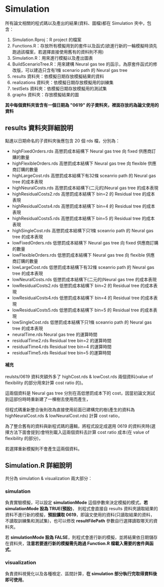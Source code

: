 # Simulation

所有論文相關的程式碼以及產出的結果(資料、圖檔)都在 Simulation 夾中，包含：
1. Simulation.Rproj：R project 的檔案
2. Functions.R：存放所有模擬用到的套件以及函式(欲進行新的一輪模擬時須先跑過該檔案，若選擇直接使用舊有的資料則不用)
3. Simulation.R：用來進行模擬以及產出圖表
4. BuildScenarioTree.R：用來建構 Neural gas tee 的函示，為原套件函式的修改版，可以建造只含有1條 scenario path 的 Neural gas tree
5. results 資料夾：依模擬日期存放模擬結果的資料
6. realizations 資料夾：依模擬日期存放模擬用的訓練集
7. testSets 資料夾：依模擬日期存放模擬用的測試集
8. graphs 資料夾：存放模擬結果的圖

**其中每個資料夾皆含有一個日期為 "0619" 的子資料夾，裡面存放的為論文使用的資料**


## results 資料夾詳細說明
點進以日期命名的子資料夾後應包含 20 個 rds 檔，分別為：

* highFixedOrders.rds 高懲罰成本結構下 Neural gas tree 向 fixed 供應商訂購的數量
* highFlexibleOrders.rds 高懲罰成本結構下 Neural gas tree 向 flexible 供應商訂購的數量
* highLargeCost.rds 高懲罰成本結構下有32條 sceanrio path 的 Neural gas tree 的成本表現
* highNeuralCosts.rds 高懲罰成本結構下(二元的)Neural gas tree 的成本表現
* highResidualCosts2.rds 高懲罰成本結構下 bin=2 的 Residual tree 的成本表現
* highResidualCosts4.rds 高懲罰成本結構下 bin=4 的 Residual tree 的成本表現
* highResidualCosts5.rds 高懲罰成本結構下 bin=5 的 Residual tree 的成本表現
* highSingleCost.rds 高懲罰成本結構下只1條 sceanrio path 的 Neural gas tree 的成本表現
* lowFixedOrders.rds 低懲罰成本結構下 Neural gas tree 向 fixed 供應商訂購的數量
* lowFlexibleOrders.rds 低懲罰成本結構下 Neural gas tree 向 flexible 供應商訂購的數量 
* lowLargeCost.rds 低懲罰成本結構下有32條 sceanrio path 的 Neural gas tree 的成本表現
* lowNeuralCosts.rds 低懲罰成本結構下(二元的)Neural gas tree 的成本表現
* lowResidualCosts2.rds 低懲罰成本結構下 bin=2 的 Residual tree 的成本表現
* lowResidualCosts4.rds 低懲罰成本結構下 bin=4 的 Residual tree 的成本表現
* lowResidualCosts5.rds 低懲罰成本結構下 bin=5 的 Residual tree 的成本表現
* lowSingleCost.rds 低懲罰成本結構下只1條 sceanrio path 的 Neural gas tree 的成本表現
* neuralTime.rds Neural gas tree 的運算時間
* residualTime2.rds Residual tree bin=2 的運算時間
* residualTime4.rds Residual tree bin=4 的運算時間
* residualTime5.rds Residual tree bin=5 的運算時間

#### 補充
reulsts/0619 資料夾額外多了 highCost.rds & lowCost.rds 兩個資料(value of flexibility 的部分用來計算 cost ratio 的)。

這兩個資料是 Neural gas tree 分別在高低懲罰成本下的 cost，因當初論文測試到這部份時時重新建了一棵樹去使用而產生，

但程式碼重新整合後則改為直接使用前面已建構完的樹(產生的資料為 highNeuralCost.rds & lowNeuralCost.rds) 計算 cost ratio，

為了整合舊有的資料與新程式碼的邏輯，將程式設定成選用 0619 的資料夾時(選擇方法下面會提到)會特別載入這兩個資料去計算 cost ratio 成本(在 value of flexibility 的部分)，

若選擇重新模擬則不會產生這兩個資料。

                                                                                                       
## Simulation.R 詳細說明
共分為 simulation & visualization 兩大部分：

### simulation
負責實驗模擬，可以設定 **simulationMode** 這個參數來決定模擬的模式。**若 simulationMode 設為 TRUE(預設)**，
則程式會直接自 results 資料夾讀取結果的資料不進行新的模擬，**預設讀取 0619**，即論文使用的資料(只讀取結果的資料，不讀取訓練集和測試集)，也可以修改 **resultFilePath** 參數自行選擇讀取哪天的資料夾。

若 **simulationMode 設為 FALSE**，則程式會進行新的模擬，並將結果依日期儲存在資料夾，**注意若要進行新的模擬需先跑過 Function.R 檔載入需要的套件與函式**。

### visualization
負責資料視覺化以及各種檢定、區間計算，**在 simulation 部分執行完取得資料後即可使用**。
